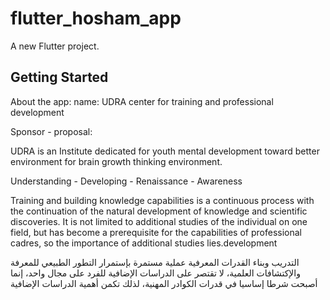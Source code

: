 # flutter_hosham_app

A new Flutter project.

## Getting Started

About the app:
name: UDRA center for training and professional development

Sponsor - proposal:

UDRA is an Institute dedicated for youth mental development toward better
environment for brain growth thinking environment.

Understanding - Developing - Renaissance - Awareness

Training and building knowledge capabilities is a continuous process
with the continuation of the natural development of knowledge and scientific discoveries. It is not limited to additional studies of the individual on one field, but has become a prerequisite for the capabilities of professional cadres,
so the importance of additional studies lies.development

التدريب وبناء القدرات المعرفية عملية مستمرة بإستمرار التطور الطبيعي  للمعرفة والإكتشافات العلمية، لا تقتصر على الدراسات الإضافية للفرد على مجال واحد، إنما أصبحت شرطا إساسيا في قدرات الكوادر المهنية، لذلك تكمن أهمية الدراسات الإضافية

